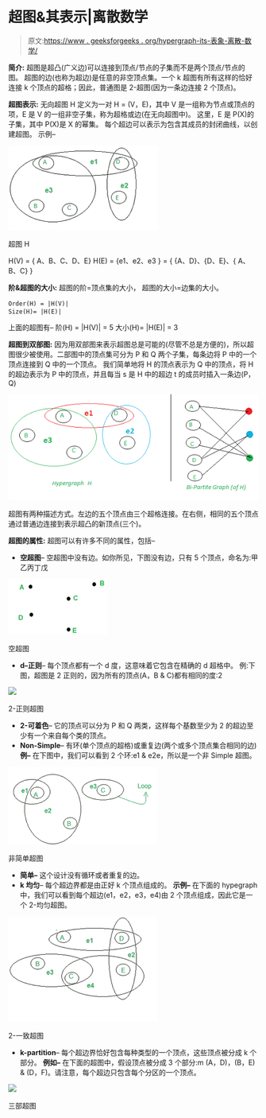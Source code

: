 # 超图&其表示|离散数学

> 原文:[https://www . geeksforgeeks . org/hypergraph-its-表象-离散-数学/](https://www.geeksforgeeks.org/hypergraph-its-representation-discrete-mathematics/)

**简介:**
超图是超凸(广义边)可以连接到顶点/节点的子集而不是两个顶点/节点的图。
超图的边(也称为超边)是任意的非空顶点集。一个 k 超图有所有这样的恰好连接 k 个顶点的超格；因此，普通图是 2-超图(因为一条边连接 2 个顶点)。

**超图表示:**
无向超图 H 定义为一对 H = (V，E)，其中 V 是一组称为节点或顶点的项，E 是 V 的一组非空子集，称为超格或边(在无向超图中)。
这里，E 是 P(X)的子集，其中 P(X)是 X 的幂集。
每个超边可以表示为包含其成员的封闭曲线，以创建超图。
示例–

![](img/8b3e23bf0ed3336748a5f14c04e240a3.png)

超图 H

H(V) = { A、B、C、D、E}
H(E) = {e1、e2、e3 } = { {A、D}、{D、E}、{ A、B、C} }

**阶&超图的大小:**
超图的阶=顶点集的大小，
超图的大小=边集的大小。

```
Order(H) = |H(V)|
Size(H)= |H(E)|
```

上面的超图有–
阶(H) = |H(V)| = 5
大小(H)= |H(E)| = 3

**超图到双部图:**
因为用双部图来表示超图总是可能的(尽管不总是方便的)，所以超图很少被使用。二部图中的顶点集可分为 P 和 Q 两个子集，每条边将 P 中的一个顶点连接到 Q 中的一个顶点。
我们简单地将 H 的顶点表示为 Q 中的顶点，将 H 的超边表示为 P 中的顶点，并且每当 s 是 H 中的超边 t 的成员时插入一条边(P，Q)

![](img/299595ba5f7b38584841766c1a89deac.png)

超图有两种描述方式。左边的五个顶点由三个超格连接。在右侧，相同的五个顶点通过普通边连接到表示超凸的新顶点(三个)。

**超图的属性:**
超图可以有许多不同的属性，包括–

*   **空超图**–
    空超图中没有边。如你所见，下图没有边，只有 5 个顶点，命名为:甲乙丙丁戊

![](img/1a691c38eff066816c26c28f0b933b58.png)

空超图

*   **d–正则**–
    每个顶点都有一个 d 度，这意味着它包含在精确的 d 超格中。
    例:下图，超图是 2 正则的，因为所有的顶点(A，B & C)都有相同的度:2

![](https://media.geeksforgeeks.org/wp-content/uploads/20210626110023/e7-300x208.png)

2-正则超图

*   **2-可着色**–
    它的顶点可以分为 P 和 Q 两类，这样每个基数至少为 2 的超边至少有一个来自每个类的顶点。
*   **Non-Simple**–
    有环(单个顶点的超格)或重复边(两个或多个顶点集合相同的边)
    **例–**
    在下图中，我们可以看到 2 个环:e1 & e2e，所以是一个非 Simple 超图。

![](img/7f5378b71e616aa81eb4ae3ac98f2fe7.png)

非简单超图

*   **简单–**
    这个设计没有循环或者重复的边。
*   **k 均匀**–
    每个超边界都是由正好 k 个顶点组成的。
    **示例–**
    在下面的 hypegraph 中，我们可以看到每个超边(e1，e2，e3，e4)由 2 个顶点组成，因此它是一个 2-均匀超图。

![](img/423af77b87a4af3aecf082bf4c886e3b.png)

2-一致超图

*   **k-partition**–
    每个超边界恰好包含每种类型的一个顶点，这些顶点被分成 k 个部分。
    **例如–**
    在下面的超图中，假设顶点被分成 3 个部分:m (A，D)，(B，E) & (D，F)。请注意，每个超边只包含每个分区的一个顶点。

![](https://media.geeksforgeeks.org/wp-content/uploads/20210626104804/e4-300x131.png)

三部超图